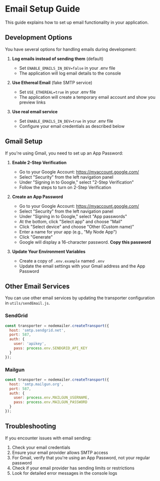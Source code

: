 # Email Setup Guide

This guide explains how to set up email functionality in your application.

## Development Options

You have several options for handling emails during development:

1. **Log emails instead of sending them** (default)
   - Set `ENABLE_EMAILS_IN_DEV=false` in your .env file
   - The application will log email details to the console

2. **Use Ethereal Email** (fake SMTP service)
   - Set `USE_ETHEREAL=true` in your .env file
   - The application will create a temporary email account and show you preview links

3. **Use real email service**
   - Set `ENABLE_EMAILS_IN_DEV=true` in your .env file
   - Configure your email credentials as described below

## Gmail Setup

If you're using Gmail, you need to set up an App Password:

1. **Enable 2-Step Verification**
   - Go to your Google Account: https://myaccount.google.com/
   - Select "Security" from the left navigation panel
   - Under "Signing in to Google," select "2-Step Verification"
   - Follow the steps to turn on 2-Step Verification

2. **Create an App Password**
   - Go to your Google Account: https://myaccount.google.com/
   - Select "Security" from the left navigation panel
   - Under "Signing in to Google," select "App passwords" 
   - At the bottom, click "Select app" and choose "Mail"
   - Click "Select device" and choose "Other (Custom name)"
   - Enter a name for your app (e.g., "My Node App")
   - Click "Generate"
   - Google will display a 16-character password. **Copy this password**

3. **Update Your Environment Variables**
   - Create a copy of `.env.example` named `.env`
   - Update the email settings with your Gmail address and the App Password

## Other Email Services

You can use other email services by updating the transporter configuration in `utils/sendEmail.js`.

### SendGrid
```javascript
const transporter = nodemailer.createTransport({
  host: 'smtp.sendgrid.net',
  port: 587,
  auth: {
    user: 'apikey',
    pass: process.env.SENDGRID_API_KEY
  }
});
```

### Mailgun
```javascript
const transporter = nodemailer.createTransport({
  host: 'smtp.mailgun.org',
  port: 587,
  auth: {
    user: process.env.MAILGUN_USERNAME,
    pass: process.env.MAILGUN_PASSWORD
  }
});
```

## Troubleshooting

If you encounter issues with email sending:

1. Check your email credentials
2. Ensure your email provider allows SMTP access
3. For Gmail, verify that you're using an App Password, not your regular password
4. Check if your email provider has sending limits or restrictions
5. Look for detailed error messages in the console logs